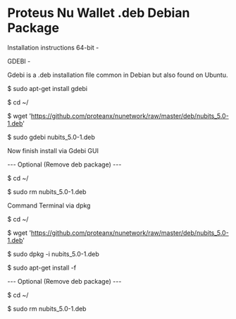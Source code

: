 # Proteus Nu Wallet .deb Debian Package

Installation instructions 64-bit -

GDEBI -

Gdebi is a .deb installation file common in Debian but also found on Ubuntu.

$ sudo apt-get install gdebi

$ cd ~/

$ wget 'https://github.com/proteanx/nunetwork/raw/master/deb/nubits_5.0-1.deb'

$ sudo gdebi nubits_5.0-1.deb

Now finish install via Gdebi GUI

--- Optional (Remove deb package) ---

$ cd ~/

$ sudo rm nubits_5.0-1.deb

Command Terminal via dpkg

$ cd ~/

$ wget 'https://github.com/proteanx/nunetwork/raw/master/deb/nubits_5.0-1.deb'

$ sudo dpkg -i nubits_5.0-1.deb

$ sudo apt-get install -f

--- Optional (Remove deb package) ---

$ cd ~/

$ sudo rm nubits_5.0-1.deb
